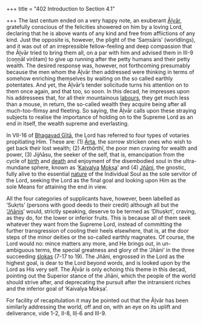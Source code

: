 +++
title = "402 Introduction to Section 4.1"

+++
The last centum ended on a very happy note, an exuberant [Āḻvār](/definition/aḻvar#vaishnavism "show Āḻvār definitions"), gratefully conscious of the felicities showered on him by a loving Lord, declaring that he is above wants of any kind and free from afflictions of any kind. Just the opposite is, however, the plight of the ‘Saṃsāris’ (worldlings), and it was out of an irrepressible fellow-feeling and deep compassion that the Āḻvār tried to bring them all, on a par with him and advised them in III-9 (coṉṉāl virōtam) to give up running after the petty humans and their petty wealth. The desired response was, however, not forthcoming presumably because the men whom the Āḻvār then addressed were thinking in terms of somehow enriching themselves by waiting on the so called earthly potentates. And yet, the Āḻvār’s tender solicitude turns his attention on to them once again, and that too, so soon. In this decad, he impresses upon his addressees that, for all their mountainous [labours](/definition/labour#history "show labours definitions"), they get much less than a mouse, in return, the so-called wealth they acquire being after all much-too-flimsy and fleeting. So saying, the Āḻvār calls upon these straying subjects to realise the importance of holding on to the Supreme Lord as an end in itself, the wealth supreme and everlasting.

In VII-16 of [Bhagavad Gītā](/definition/bhagavad-gita#vaishnavism "show Bhagavad Gītā definitions"), the Lord has referred to four types of votaries propitiating Him. These are: (1) [Ārta](/definition/arta#vaishnavism "show Ārta definitions"), the sorrow stricken ones who wish to get back their lost wealth; (2) *Arthārthī*, the poor men craving for wealth and power, (3) Jijñāsu, the seeker of the self, that is, emancipation from the cycle of [birth](/definition/birth#history "show birth definitions") and [death](/definition/death#history "show death definitions") and enjoyment of the disembodied soul in the ultra-mundane sphere, known as ‘[Kaivalya](/definition/kaivalya#vaishnavism "show Kaivalya definitions") [Mokṣa](/definition/moksha#vaishnavism "show Mokṣa definitions")’ and (4) [Jñāni](/definition/jnanin#vaishnavism "show Jñāni definitions"), the gnostic, fully alive to the essential [nature](/definition/nature#history "show nature definitions") of the Individual Soul as the sole servitor of the Lord, seeking the Lord as the final goal and looking upon Him as the sole Means for attaining the end in view.

All the four categories of supplicants have, however, been labelled as ‘Sukṛts’ (persons with good deeds to their credit) although all but the ‘[Jñānis](/definition/jnanin#vaishnavism "show Jñānis definitions")’ would, strictly speaking, deserve to be termed as ‘Dhuṣkṛt’, craving, as they do, for the lower or inferior fruits. This is because all of them seek whatever they want from the Supreme Lord, instead of committing the further transgression of cooling their heels elsewhere, that is, at the door steps of the minor deities or the so-called earthly magnates. Of course, the Lord would no: mince matters any more, and He brings out, in un-ambiguous terms, the special greatness and glory of the ‘Jñāni’ in the three succeeding [ślokas](/definition/sloka#vaishnavism "show ślokas definitions") (7-17 to 19). The Jñāni, engrossed in the Lord as the highest goal, is dear to the Lord beyond words, and is looked upon by the Lord as His very self. The Āḻvār is only echoing this theme in this decad, pointing out the Superior stance of the Jñāni, which the people of the world should strive after, and deprecating the pursuit after the intransient riches and the inferior goal of ‘Kaivalya Mokṣa’.

For facility of recapitulation it may be pointed out that the Āḻvār has been similarly addressing the world, off and on, with an eye on its uplift and deliverance, vide 1-2, II-8, IIḷ-6 and III-9.


